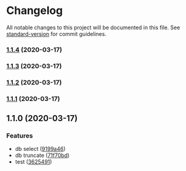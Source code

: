 # Changelog

All notable changes to this project will be documented in this file. See [standard-version](https://github.com/conventional-changelog/standard-version) for commit guidelines.

### [1.1.4](https://github.com/lpxxn/postgress_tools/compare/v1.1.3...v1.1.4) (2020-03-17)

### [1.1.3](https://github.com/lpxxn/postgress_tools/compare/v1.1.2...v1.1.3) (2020-03-17)

### [1.1.2](https://github.com/lpxxn/postgress_tools/compare/v1.1.1...v1.1.2) (2020-03-17)

### [1.1.1](https://github.com/lpxxn/postgress_tools/compare/v1.1.0...v1.1.1) (2020-03-17)

## 1.1.0 (2020-03-17)


### Features

* db select ([9199a46](https://github.com/lpxxn/postgress_tools/commit/9199a46fa1ca8aeb0b4d80a31158dd4377be2345))
* db truncate ([71f70bd](https://github.com/lpxxn/postgress_tools/commit/71f70bd2bfe814ceba2b45b837f3aa6f32563102))
* test ([3625491](https://github.com/lpxxn/postgress_tools/commit/36254912aec4d4b833662edc01699069984c32f3))
